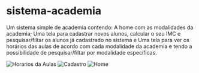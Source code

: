 # sistema-academia
Um sistema simple de academia contendo:
A home com as modalidades da academia;
Uma tela para cadastrar novos alunos, calcular o seu IMC e pesquisar/filtar os alunos já cadastrado no sistema e 
Uma tela para ver os horários das aulas de acordo com cada modalidade da academia e tendo a possibilidade de pesquisar/filtar por modalidade específicas.


![Horarios da Aulas](https://user-images.githubusercontent.com/79214802/189491347-231c0bc2-a2b2-43db-a36a-5692b356196e.png)
![Cadastro](https://user-images.githubusercontent.com/79214802/189491349-0fe8e206-e86a-4d4a-bbbe-9436d1e46292.png)
![Home](https://user-images.githubusercontent.com/79214802/189491352-10f71dee-f418-4460-b8c9-83e8835337a7.png)
